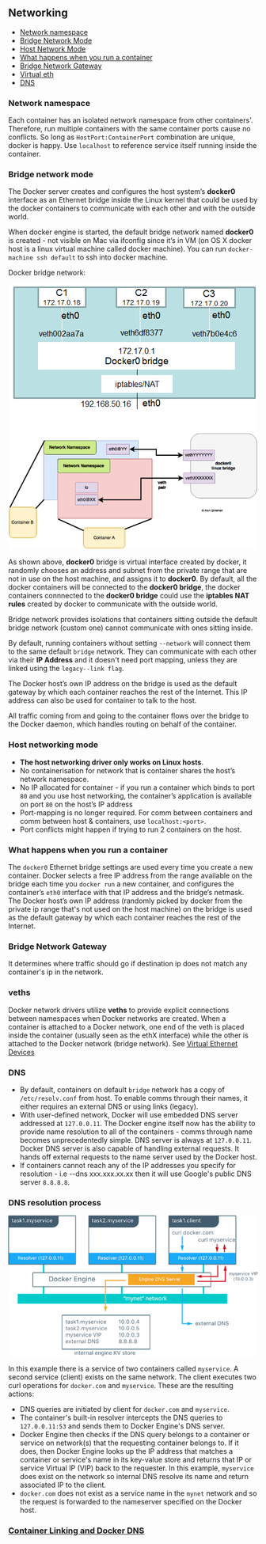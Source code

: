 ## Networking

- [Network namespace](#network-namespace)
- [Bridge Network Mode](#bridge-network-mode)
- [Host Network Mode](#host-network-mode)
- [What happens when you run a container](#what-happens-when-you-run-a-container)
- [Bridge Network Gateway](#bridge-network-gateway)
- [Virtual eth](#veths)
- [DNS](#dns)

### Network namespace

Each container has an isolated network namespace from other containers'. Therefore, run multiple containers with the same container ports cause no conflicts. So long as `HostPort:ContainerPort` combination are unique, docker is happy. Use `localhost` to reference service itself running inside the container.

### Bridge network mode

The Docker server creates and configures the host system’s **docker0** interface as an Ethernet bridge inside the Linux kernel that could be used by the docker containers to communicate with each other and with the outside world.

When docker engine is started, the default bridge network named **docker0** is created - not visible on Mac via ifconfig since it’s in VM (on OS X docker host is a linux virtual machine called docker machine). You can run `docker-machine ssh default` to ssh into docker machine.

Docker bridge network:

![docker-bridge-network-01](./docker-bridge-network-01.png)
![docker-bridge-network-02](./docker-bridge-network-02.png)

As shown above, **docker0** bridge is virtual interface created by docker, it randomly chooses an address and subnet from the private range that are not in use on the host machine, and assigns it to **docker0**. By default, all the docker containers will be connected to the **docker0 bridge**, the docker containers connnected to the **docker0 bridge** could use the **iptables NAT rules** created by docker to communicate with the outside world.

Bridge network provides isolations that containers sitting outside the default bridge network (custom one) cannot communicate with ones sitting inside.

By default, running containers without setting `--network` will connect them to the same default `bridge` network. They can communicate with each other via their **IP Address** and it doesn't need port mapping, unless they are linked using the `legacy--link flag`.

The Docker host’s own IP address on the bridge is used as the default gateway by which each container reaches the rest of the Internet. This IP address can also be used for container to talk to the host.

All traffic coming from and going to the container flows over the bridge to the Docker daemon, which handles routing on behalf of the container.

### Host networking mode

- **The host networking driver only works on Linux hosts**.
- No containerisation for network that is container shares the host’s network namespace.
- No IP allocated for container - if you run a container which binds to port `80` and you use host networking, the container’s application is available on port `80` on the host’s IP address
- Port-mapping is no longer required. For comm between containers and comm between host & containers, use `localhost:<port>`.
- Port conflicts might happen if trying to run 2 containers on the host.

### What happens when you run a container

The `docker0` Ethernet bridge settings are used every time you create a new container. Docker selects a free IP address from the range available on the bridge each time you `docker run` a new container, and configures the container’s `eth0` interface with that IP address and the bridge’s netmask. The Docker host’s own IP address (randomly picked by docker from the private ip range that's not used on the host machine) on the bridge is used as the default gateway by which each container reaches the rest of the Internet.

### Bridge Network Gateway

It determines where traffic should go if destination ip does not match any container's ip in the network.

### veths

Docker network drivers utilize **veths** to provide explicit connections between namespaces when Docker networks are created. When a container is attached to a Docker network, one end of the veth is placed inside the container (usually seen as the ethX interface) while the other is attached to the Docker network (bridge network). See [Virtual Ethernet Devices](https://github.com/DavidHe1127/Mr.He_HandBook/blob/master/cloud/linux.md#networking)

### DNS

- By default, containers on default `bridge` network has a copy of `/etc/resolv.conf` from host. To enable comms through their names, it either requires an external DNS or using links (legacy).
- With user-defined network, Docker will use embedded DNS server addressed at `127.0.0.11`. The Docker engine itself now has the ability to provide name resolution to all of the containers - comms through name becomes unprecedentedly simple. DNS server is always at `127.0.0.11`. Docker DNS server is also capable of handling external requests. It hands off external requests to the name server used by the Docker host.
- If containers cannot reach any of the IP addresses you specify for resolution - i.e --dns xxx.xxx.xx.xx then it will use Google's public DNS server `8.8.8.8`.

### DNS resolution process

![dns](./docker-dns.png)

In this example there is a service of two containers called `myservice`. A second service (client) exists on the same network. The client executes two curl operations for `docker.com` and `myservice`. These are the resulting actions:

- DNS queries are initiated by client for `docker.com` and `myservice`.
- The container's built-in resolver intercepts the DNS queries to `127.0.0.11:53` and sends them to Docker Engine's DNS server.
- Docker Engine then checks if the DNS query belongs to a container or service on network(s) that the requesting container belongs to. If it does, then Docker Engine looks up the IP address that matches a container or service's name in its key-value store and returns that IP or service Virtual IP (VIP) back to the requester. In this example, `myservice` does exist on the network so internal DNS resolve its name and return associated IP to the client.
- `docker.com` does not exist as a service name in the `mynet` network and so the request is forwarded to the nameserver specified on the Docker host.

### [Container Linking and Docker DNS](https://hub.packtpub.com/container-linking-and-docker-dns/#)

